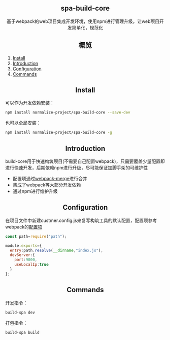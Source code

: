<h2 align="center">spa-build-core</h2>

<div align="center">基于webpack的web项目集成开发环境，使用npm进行管理升级，让web项目开发简单化，规范化</div>

<h2 align="center">概览</h2>

1. [Install](#Install)
2. [Introduction](#Introduction)
3. [Configuration](#Configuration)
4. [Commands](#Commands)

<h2 align="center">Install</h2>

可以作为开发依赖安装：

```bash
npm install normalize-project/spa-build-core --save-dev
```

也可以全局安装：

```bash
npm install normalize-project/spa-build-core -g
```



<h2 align="center">Introduction</h2>



build-core用于快速构筑项目(不需要自己配置webpack)，只需要覆盖少量配置即进行快速开发，后期依赖npm进行升级，尽可能保证加脚手架的可维护性

- 配置项通过[webpack-merge](https://www.npmjs.com/package/webpack-merge)进行合并
- 集成了webpack等大部分开发依赖
- 通过npm进行维护升级

<h2 align="center">Configuration</h2>

在项目文件中新建custmer.config.js来复写构筑工具的默认配置，配置项参考webpack的[配置项](https://www.webpackjs.com/configuration/)

```javascript
const path=require("path");

module.exports={
  entry:path.resolve(__dirname,"index.js"),
  devServer:{
    port:9000,
    useLocalIp:true
  }
};
```

<h2 align="center">Commands</h2>

开发指令：

```bash
build-spa dev
```

打包指令：

``` bash
build-spa build
```

